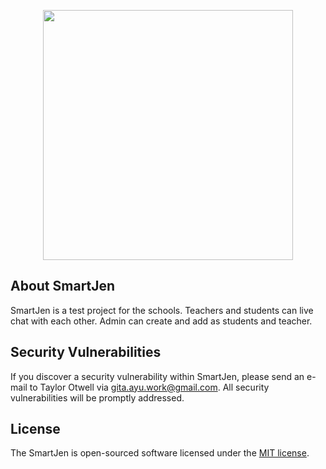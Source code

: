 <p align="center"><a href="https://laravel.com" target="_blank"><img src="https://raw.githubusercontent.com/laravel/art/master/logo-lockup/5%20SVG/2%20CMYK/1%20Full%20Color/laravel-logolockup-cmyk-red.svg" width="400"></a></p>

## About SmartJen
<p>SmartJen is a test project for the schools. Teachers and students can live chat with each other. Admin can create and add as students and teacher.</p> 

## Security Vulnerabilities

If you discover a security vulnerability within SmartJen, please send an e-mail to Taylor Otwell via [gita.ayu.work@gmail.com](mailto:gita.ayu.work@gmail.com). All security vulnerabilities will be promptly addressed.

## License

The SmartJen is open-sourced software licensed under the [MIT license](https://opensource.org/licenses/MIT).
